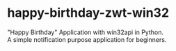 # happy-birthday-zwt-win32
"Happy Birthday" Application with win32api in Python.  
A simple notification purpose application for beginners.  